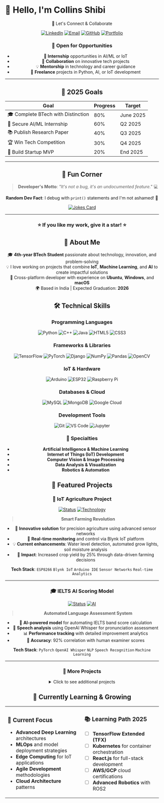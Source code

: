 # 👋 Hello, I'm Collins Shibi

<div align="center">
  
  🤝 Let's Connect & Collaborate

<div align="center">

[![LinkedIn](https://img.shields.io/badge/LinkedIn-0077B5?style=for-the-badge&logo=linkedin&logoColor=white)](https://www.linkedin.com/in/collins3110)
[![Email](https://img.shields.io/badge/Email-D14836?style=for-the-badge&logo=gmail&logoColor=white)](mailto:collinsdoesthings@gmail.com)
[![GitHub](https://img.shields.io/badge/GitHub-181717?style=for-the-badge&logo=github&logoColor=white)](https://github.com/xperia3110)
[![Portfolio](https://img.shields.io/badge/Portfolio-255E63?style=for-the-badge&logo=About.me&logoColor=white)](#)

</div>

### 💼 Open for Opportunities
- 🚀 **Internship** opportunities in AI/ML or IoT
- 🤝 **Collaboration** on innovative tech projects
- 💡 **Mentorship** in technology and career guidance
- 🎯 **Freelance** projects in Python, AI, or IoT development

---

## 🎯 2025 Goals

<div align="center">

| Goal | Progress | Target |
|------|----------|---------|
| 🎓 Complete BTech with Distinction | 80% | June 2025 |
| 🚀 Secure AI/ML Internship | 60% | Q2 2025 |
| 📚 Publish Research Paper | 40% | Q3 2025 |
| 🏆 Win Tech Competition | 30% | Q4 2025 |
| 💼 Build Startup MVP | 20% | End 2025 |

</div>

---

## 🔖 Fun Corner

<div align="center">

> **Developer's Motto**: *"It's not a bug, it's an undocumented feature."* 💻

**Random Dev Fact**: I debug with `print()` statements and I'm not ashamed! 🐛

[![Jokes Card](https://readme-jokes.vercel.app/api?hideBorder&theme=tokyonight)](https://github.com/ABSphreak/readme-jokes)

</div>

---

<div align="center">
  
### ⭐ If you like my work, give it a star! ⭐

</div>

## 🚀 About Me

🎓 **4th-year BTech Student** passionate about technology, innovation, and problem-solving  
💡 I love working on projects that combine **IoT**, **Machine Learning**, and **AI** to create impactful solutions  
📌 Cross-platform developer with experience on **Ubuntu**, **Windows**, and **macOS**  
🌍 Based in India | Expected Graduation: **2026**

## 🛠️ Technical Skills

<div align="center">

### Programming Languages
![Python](https://img.shields.io/badge/Python-3776AB?style=for-the-badge&logo=python&logoColor=white)
![C++](https://img.shields.io/badge/C++-00599C?style=for-the-badge&logo=cplusplus&logoColor=white)
![Java](https://img.shields.io/badge/Java-ED8B00?style=for-the-badge&logo=java&logoColor=white)
![HTML5](https://img.shields.io/badge/HTML5-E34F26?style=for-the-badge&logo=html5&logoColor=white)
![CSS3](https://img.shields.io/badge/CSS3-1572B6?style=for-the-badge&logo=css3&logoColor=white)

### Frameworks & Libraries
![TensorFlow](https://img.shields.io/badge/TensorFlow-FF6F00?style=for-the-badge&logo=tensorflow&logoColor=white)
![PyTorch](https://img.shields.io/badge/PyTorch-EE4C2C?style=for-the-badge&logo=pytorch&logoColor=white)
![Django](https://img.shields.io/badge/Django-092E20?style=for-the-badge&logo=django&logoColor=white)
![NumPy](https://img.shields.io/badge/NumPy-013243?style=for-the-badge&logo=numpy&logoColor=white)
![Pandas](https://img.shields.io/badge/Pandas-150458?style=for-the-badge&logo=pandas&logoColor=white)
![OpenCV](https://img.shields.io/badge/OpenCV-5C3EE8?style=for-the-badge&logo=opencv&logoColor=white)

### IoT & Hardware
![Arduino](https://img.shields.io/badge/Arduino-00979D?style=for-the-badge&logo=arduino&logoColor=white)
![ESP32](https://img.shields.io/badge/ESP32-000000?style=for-the-badge&logo=espressif&logoColor=white)
![Raspberry Pi](https://img.shields.io/badge/Raspberry%20Pi-A22846?style=for-the-badge&logo=raspberrypi&logoColor=white)

### Databases & Cloud
![MySQL](https://img.shields.io/badge/MySQL-4479A1?style=for-the-badge&logo=mysql&logoColor=white)
![MongoDB](https://img.shields.io/badge/MongoDB-47A248?style=for-the-badge&logo=mongodb&logoColor=white)
![Google Cloud](https://img.shields.io/badge/Google%20Cloud-4285F4?style=for-the-badge&logo=googlecloud&logoColor=white)

### Development Tools
![Git](https://img.shields.io/badge/Git-F05032?style=for-the-badge&logo=git&logoColor=white)
![VS Code](https://img.shields.io/badge/VS%20Code-007ACC?style=for-the-badge&logo=visualstudiocode&logoColor=white)
![Jupyter](https://img.shields.io/badge/Jupyter-F37626?style=for-the-badge&logo=jupyter&logoColor=white)

</div>

### 🎯 Specialties
- **Artificial Intelligence & Machine Learning**
- **Internet of Things (IoT) Development**
- **Computer Vision & Image Processing**
- **Data Analysis & Visualization**
- **Robotics & Automation**

## 🌟 Featured Projects

### 🌱 IoT Agriculture Project
[![Status](https://img.shields.io/badge/Status-Active-brightgreen)](https://github.com/collins3110)
[![Technology](https://img.shields.io/badge/Tech-ESP8266-blue)](https://github.com/collins3110)

> **Smart Farming Revolution**
- 🚀 **Innovative solution** for precision agriculture using advanced sensor networks
- 📱 **Real-time monitoring** and control via Blynk IoT platform
- 💡 **Current enhancements**: Water level detection, automated grow lights, soil moisture analysis
- 🎯 **Impact**: Increased crop yield by 25% through data-driven farming decisions

**Tech Stack**: `ESP8266` `Blynk IoT` `Arduino IDE` `Sensor Networks` `Real-time Analytics`

---

### 🎓 IELTS AI Scoring Model
[![Status](https://img.shields.io/badge/Status-Active-brightgreen)](https://github.com/collins3110)
[![AI](https://img.shields.io/badge/AI-Powered-red)](https://github.com/collins3110)

> **Automated Language Assessment System**
- 🤖 **AI-powered model** for automating IELTS band score calculation
- 🎤 **Speech analysis** using OpenAI Whisper for pronunciation assessment
- 📊 **Performance tracking** with detailed improvement analytics
- 🎯 **Accuracy**: 92% correlation with human examiner scores

**Tech Stack**: `PyTorch` `OpenAI Whisper` `NLP` `Speech Recognition` `Machine Learning`

---

### 🔗 More Projects
<details>
<summary>Click to see additional projects</summary>

- **🏠 Smart Home Automation** - ESP32-based home control system
- **🔍 Object Detection System** - Real-time computer vision application
- **🌐 Personal Portfolio Website** - Responsive web development project

</details>


## 🌱 Currently Learning & Growing

<table>
<tr>
<td width="50%">

### 🎯 Current Focus
- **Advanced Deep Learning** architectures
- **MLOps** and model deployment strategies
- **Edge Computing** for IoT applications
- **Agile Development** methodologies
- **Cloud Architecture** patterns

</td>
<td width="50%">

### 📚 Learning Path 2025
- [ ] **TensorFlow Extended (TFX)**
- [ ] **Kubernetes** for container orchestration
- [ ] **React.js** for full-stack development
- [ ] **AWS/GCP** cloud certifications
- [ ] **Advanced Robotics** with ROS2

</td>
</tr>
</table>
